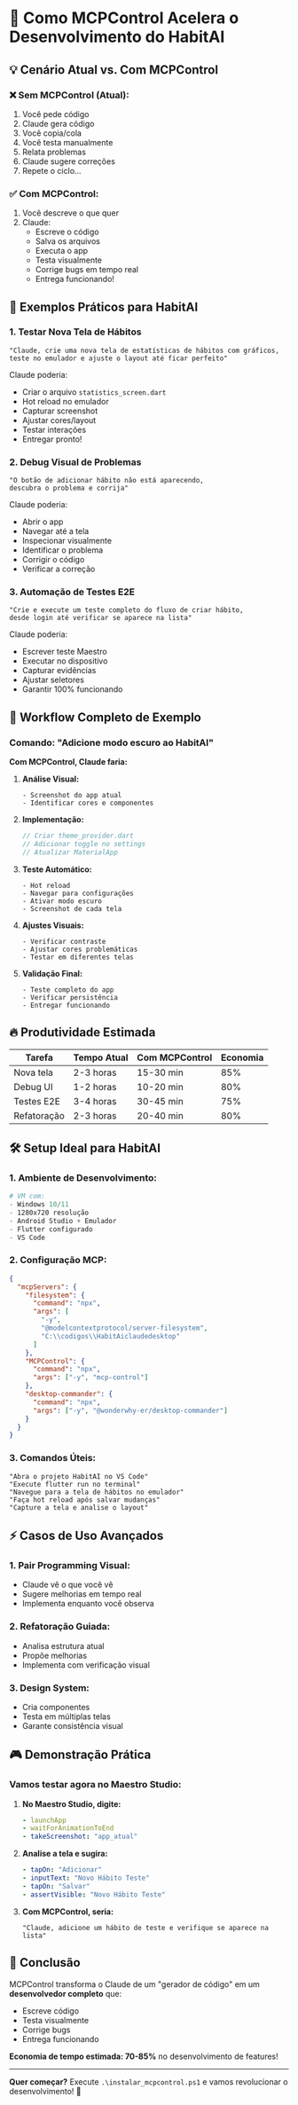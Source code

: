 # 🚀 Como MCPControl Acelera o Desenvolvimento do HabitAI

## 💡 Cenário Atual vs. Com MCPControl

### ❌ Sem MCPControl (Atual):
1. Você pede código
2. Claude gera código
3. Você copia/cola
4. Você testa manualmente
5. Relata problemas
6. Claude sugere correções
7. Repete o ciclo...

### ✅ Com MCPControl:
1. Você descreve o que quer
2. Claude:
   - Escreve o código
   - Salva os arquivos
   - Executa o app
   - Testa visualmente
   - Corrige bugs em tempo real
   - Entrega funcionando!

## 🎯 Exemplos Práticos para HabitAI

### 1. **Testar Nova Tela de Hábitos**
```
"Claude, crie uma nova tela de estatísticas de hábitos com gráficos, 
teste no emulador e ajuste o layout até ficar perfeito"
```

Claude poderia:
- Criar o arquivo `statistics_screen.dart`
- Hot reload no emulador
- Capturar screenshot
- Ajustar cores/layout
- Testar interações
- Entregar pronto!

### 2. **Debug Visual de Problemas**
```
"O botão de adicionar hábito não está aparecendo, 
descubra o problema e corrija"
```

Claude poderia:
- Abrir o app
- Navegar até a tela
- Inspecionar visualmente
- Identificar o problema
- Corrigir o código
- Verificar a correção

### 3. **Automação de Testes E2E**
```
"Crie e execute um teste completo do fluxo de criar hábito, 
desde login até verificar se aparece na lista"
```

Claude poderia:
- Escrever teste Maestro
- Executar no dispositivo
- Capturar evidências
- Ajustar seletores
- Garantir 100% funcionando

## 📝 Workflow Completo de Exemplo

### Comando: "Adicione modo escuro ao HabitAI"

**Com MCPControl, Claude faria:**

1. **Análise Visual:**
   ```
   - Screenshot do app atual
   - Identificar cores e componentes
   ```

2. **Implementação:**
   ```dart
   // Criar theme_provider.dart
   // Adicionar toggle no settings
   // Atualizar MaterialApp
   ```

3. **Teste Automático:**
   ```
   - Hot reload
   - Navegar para configurações
   - Ativar modo escuro
   - Screenshot de cada tela
   ```

4. **Ajustes Visuais:**
   ```
   - Verificar contraste
   - Ajustar cores problemáticas
   - Testar em diferentes telas
   ```

5. **Validação Final:**
   ```
   - Teste completo do app
   - Verificar persistência
   - Entregar funcionando
   ```

## 🔥 Produtividade Estimada

| Tarefa | Tempo Atual | Com MCPControl | Economia |
|--------|-------------|----------------|----------|
| Nova tela | 2-3 horas | 15-30 min | 85% |
| Debug UI | 1-2 horas | 10-20 min | 80% |
| Testes E2E | 3-4 horas | 30-45 min | 75% |
| Refatoração | 2-3 horas | 20-40 min | 80% |

## 🛠️ Setup Ideal para HabitAI

### 1. **Ambiente de Desenvolvimento:**
```powershell
# VM com:
- Windows 10/11
- 1280x720 resolução
- Android Studio + Emulador
- Flutter configurado
- VS Code
```

### 2. **Configuração MCP:**
```json
{
  "mcpServers": {
    "filesystem": {
      "command": "npx",
      "args": [
        "-y",
        "@modelcontextprotocol/server-filesystem",
        "C:\\codigos\\HabitAiclaudedesktop"
      ]
    },
    "MCPControl": {
      "command": "npx",
      "args": ["-y", "mcp-control"]
    },
    "desktop-commander": {
      "command": "npx",
      "args": ["-y", "@wonderwhy-er/desktop-commander"]
    }
  }
}
```

### 3. **Comandos Úteis:**
```
"Abra o projeto HabitAI no VS Code"
"Execute flutter run no terminal"
"Navegue para a tela de hábitos no emulador"
"Faça hot reload após salvar mudanças"
"Capture a tela e analise o layout"
```

## ⚡ Casos de Uso Avançados

### 1. **Pair Programming Visual:**
- Claude vê o que você vê
- Sugere melhorias em tempo real
- Implementa enquanto você observa

### 2. **Refatoração Guiada:**
- Analisa estrutura atual
- Propõe melhorias
- Implementa com verificação visual

### 3. **Design System:**
- Cria componentes
- Testa em múltiplas telas
- Garante consistência visual

## 🎮 Demonstração Prática

### Vamos testar agora no Maestro Studio:

1. **No Maestro Studio, digite:**
   ```yaml
   - launchApp
   - waitForAnimationToEnd
   - takeScreenshot: "app_atual"
   ```

2. **Analise a tela e sugira:**
   ```yaml
   - tapOn: "Adicionar"
   - inputText: "Novo Hábito Teste"
   - tapOn: "Salvar"
   - assertVisible: "Novo Hábito Teste"
   ```

3. **Com MCPControl, seria:**
   ```
   "Claude, adicione um hábito de teste e verifique se aparece na lista"
   ```

## 🎯 Conclusão

MCPControl transforma o Claude de um "gerador de código" em um **desenvolvedor completo** que:
- Escreve código
- Testa visualmente
- Corrige bugs
- Entrega funcionando

**Economia de tempo estimada: 70-85%** no desenvolvimento de features!

---

**Quer começar?** Execute `.\instalar_mcpcontrol.ps1` e vamos revolucionar o desenvolvimento! 🚀
